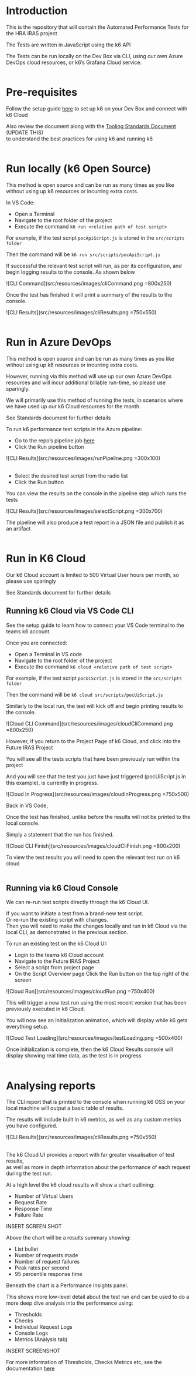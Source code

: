 # Introduction 
This is the repository that will contain the Automated Performance Tests for the HRA IRAS project

The Tests are written in JavaScript using the k6 API

The Tests can be run locally on the Dev Box via CLI, using our own Azure DevOps cloud resources, or k6’s Grafana Cloud service.  
&nbsp;  

# Pre-requisites
Follow the setup guide [here](https://healthresearchauthority.sharepoint.com/:w:/r/sites/Future-IRAS/Testing/QA%20Setup%20Docs/k6%20Setup%20Guide.docx?d=w5a279156829441af94af27126dd33bc1&csf=1&web=1&e=jjdeRK) to set up k6 on your Dev Box and connect with k6 Cloud

Also review the document along with the [Tooling Standards Document](https://healthresearchauthority.sharepoint.com/:w:/r/sites/Future-IRAS/Testing/RSP%20Test%20Approach/Draft/Automation%20Test%20Tool%20Standards%20Draft%20Content.docx?d=wc9b5951cd936470984f391877ed0bd20&csf=1&web=1&e=PRwea3) (UPDATE THIS)  
to understand the best practices for using k6 and running k6  
&nbsp;  

# Run locally (k6 Open Source)
This method is open source and can be run as many times as you like without using up k6 resources or incurring extra costs.

In VS Code: 
- Open a Terminal
- Navigate to the root folder of the project
- Execute the command `k6 run <relative path of test script>`

For example, if the test script `pocApiScript.js` is stored in the `src/scripts folder`

Then the command will be `k6 run src/scripts/pocApiScript.js`

If successful the relevant test script will run, as per its configuration, and begin logging results to the console. As shown below

![CLI Command](src/resources/images/cliCommand.png =800x250)

Once the test has finished it will print a summary of the results to the console.

![CLI Results](src/resources/images/cliResults.png =750x550)  
&nbsp;  

# Run in Azure DevOps
This method is open source and can be run as many times as you like without using up k6 resources or incurring extra costs.

However, running via this method will use up our own Azure DevOps resources and will incur additional billable run-time, so please use sparingly.

We will primarily use this method of running the tests, in scenarios where we have used up our k6 Cloud resources for the month.

See Standards document for further details

To run k6 performance test scripts in the Azure pipeline:
- Go to the repo’s pipeline job [here](https://dev.azure.com/FutureIRAS/Research%20Systems%20Programme/_build?definitionId=10)
- Click the Run pipeline button

![CLI Results](src/resources/images/runPipeline.png =300x100)  
&nbsp;  
- Select the desired test script from the radio list
- Click the Run button

You can view the results on the console in the pipeline step which runs the tests

![CLI Results](src/resources/images/selectScript.png =300x700)  

The pipeline will also produce a test report in a JSON file and publish it as an artifact  
&nbsp;  

# Run in K6 Cloud 
Our k6 Cloud account is limited to 500 Virtual User hours per month, so please use sparingly

See Standards document for further details

## Running k6 Cloud via VS Code CLI
See the setup guide to learn how to connect your VS Code terminal to the teams k6 account.

Once you are connected:
- Open a Terminal in VS code
- Navigate to the root folder of the project
- Execute the command `k6 cloud <relative path of test script>`

For example, if the test script `pocUiScript.js` is stored in the `src/scripts folder`

Then the command will be `k6 cloud src/scripts/pocUiScript.js`

Similarly to the local run, the test will kick off and begin printing results to the console. 

![Cloud CLI Command](src/resources/images/cloudCliCommand.png =800x250)  

However, if you return to the Project Page of k6 Cloud, and click into the Future IRAS Project

You will see all the tests scripts that have been previously run within the project

And you will see that the test you just have just triggered (pocUiScript.js in this example), is currently in progress.

![Cloud In Progress](src/resources/images/cloudInProgress.png =750x500)  

Back in VS Code,

Once the test has finished, unlike before the results will not be printed to the local console. 

Simply a statement that the run has finished.

![Cloud CLI Finish](src/resources/images/cloudCliFinish.png =800x200)  

To view the test results you will need to open the relevant test run on k6 cloud  
&nbsp;  

## Running via k6 Cloud Console 
We can re-run test scripts directly through the k6 Cloud UI. 

If you want to initiate a test from a brand-new test script.  
Or re-run the existing script with changes.  
Then you will need to make the changes locally and run in k6 Cloud via the local CLI, as demonstrated in the previous section.

To run an existing test on the k6 Cloud UI:
- Login to the teams k6 Cloud account
- Navigate to the Future IRAS Project
- Select a script from project page
- On the Script Overview page Click the Run button on the top right of the screen

![Cloud Run](src/resources/images/cloudRun.png =750x400)  

This will trigger a new test run using the most recent version that has been previously executed in k6 Cloud. 

You will now see an Initialization animation, which will display while k6 gets everything setup.

![Cloud Test Loading](src/resources/images/testLoading.png =500x400)  

Once initialization is complete, then the k6 Cloud Results console will display showing real time data, as the test is in progress  
&nbsp;  

# Analysing reports
The CLI report that is printed to the console when running k6 OSS on your local machine will output a basic table of results. 

The results will include built in k6 metrics, as well as any custom metrics you have configured.

![CLI Results](src/resources/images/cliResults.png =750x550)  
&nbsp;  

The k6 Cloud UI provides a report with far greater visualisation of test results,  
as well as more in depth information about the performance of each request during the test run.

At a high level the k6 cloud results will show a chart outlining: 
- Number of Virtual Users 
- Request Rate 
- Response Time 
- Failure Rate

INSERT SCREEN SHOT

Above the chart will be a results summary showing: 
- List bullet  
- Number of requests made 
- Number of request failures 
- Peak rates per second 
- 95 percentile response time
 
Beneath the chart is a Performance Insights panel. 

This shows more low-level detail about the test run and can be used to do a more deep dive analysis into the performance using: 
- Thresholds  
- Checks 
- Individual Request Logs 
- Console Logs 
- Metrics (Analysis tab)

INSERT SCREENSHOT

For more information of Thresholds, Checks Metrics etc, see the documentation [here](https://grafana.com/docs/k6/latest/using-k6/) 
&nbsp;  
